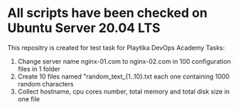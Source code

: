 # All scripts have been checked on  Ubuntu Server 20.04 LTS
This repositry is created for test task for Playtika DevOps Academy
Tasks:
1. Change server name nginx-01.com to nginx-02.com in 100 configuration files in 1 folder
2. Create 10 files named "random_text_{1..10}.txt each one containing 1000 random characters
3. Collect hostname, cpu cores number, total memory and total disk size in one file

